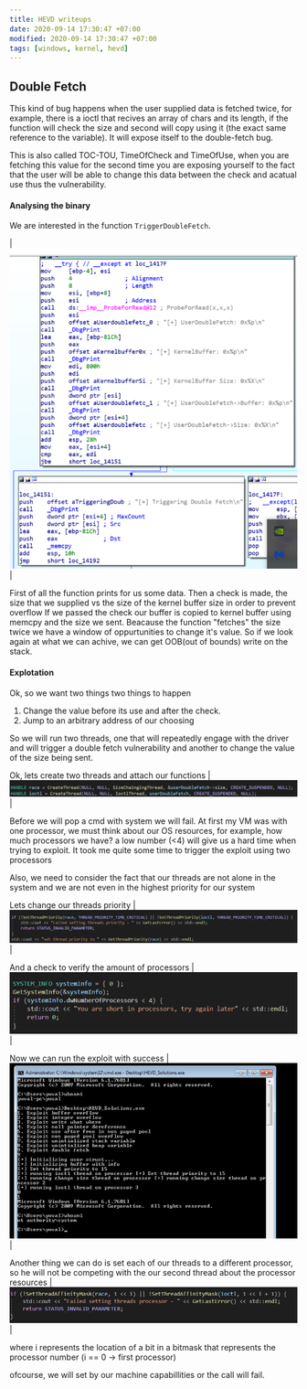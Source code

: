 ```yaml
---
title: HEVD writeups
date: 2020-09-14 17:30:47 +07:00
modified: 2020-09-14 17:30:47 +07:00
tags: [windows, kernel, hevd]
---
```

## Double Fetch
This kind of bug happens when the user supplied data is fetched twice, for example, there is a ioctl that recives an array of
chars and its length, if the function will check the size and second will copy using it (the exact same reference to the variable).
It will expose itself to the double-fetch bug.

This is also called TOC-TOU, TimeOfCheck and TimeOfUse, when you are fetching this value for the second time you are exposing yourself to the fact that the user will be able to change this data between the check and acatual use thus the vulnerability.

#### Analysing the binary
We are interested in the function `TriggerDoubleFetch`.

| ![could not load photo](/assets/hevd-writeups/double_fetch_function_analysis.png) |

First of all the function prints for us some data.
Then a check is made, the size that we supplied vs the size of the kernel buffer size in order to prevent overflow
If we passed the check our buffer is copied to kernel buffer using memcpy and the size we sent.
Beacause the function "fetches" the size twice we have a window of oppurtunities to change it's value.
So if we look again at what we can achive, we can get OOB(out of bounds) write on the stack.

#### Explotation

Ok, so we want two things two things to happen
1. Change the value before its use and after the check. 
2. Jump to an arbitrary address of our choosing

So we will run two threads, one that will repeatedly engage with the driver and will trigger a double fetch vulnerability and another to change the value of the size being sent.

Ok, lets create two threads and attach our functions
| ![could not load photo](/assets/hevd-writeups/double_fetch_create_threads.png) |

Before we will pop a cmd with system we will fail.
At first my VM was with one processor, we must think about our OS resources, for example, how much processors we have? a low number (<4) will give us a hard time when trying to exploit.
It took me quite some time to trigger the exploit using two processors

Also, we need to consider the fact that our threads are not alone in the system and we are not even in the highest priority for our system

Lets change our threads priority
| ![could not load photo](/assets/hevd-writeups/double_fetch_set_priority.png) |

And a check to verify the amount of processors
| ![could not load photo](/assets/hevd-writeups/double_fetch_check_processors.png) |

Now we can run the exploit with success
| ![could not load photo](/assets/hevd-writeups/double_fetch_system.png) |

Another thing we can do is set each of our threads to a different processor, so he will not be competing with the our second thread about the processor resources
| ![could not load photo](/assets/hevd-writeups/double_fetch_set_processor.png) |

where i represents the location of a bit in a bitmask that represents the processor number (i == 0 -> first processor)

ofcourse, we will set by our machine capabillities or the call will fail.